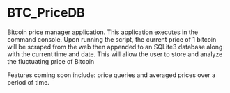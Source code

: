 # BTC_PriceDB

Bitcoin price manager application. This application executes in the command console. Upon running the script, the current price of 1 bitcoin will be scraped from the web then appended to an SQLite3 database along with the current time and date. This will allow the user to store and analyze the fluctuating price of Bitcoin

Features coming soon include: price queries and averaged prices over a period of time.
